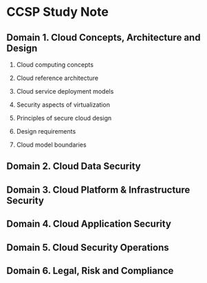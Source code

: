 # CCSP Study Note

## Domain 1. Cloud Concepts, Architecture and Design

1. Cloud computing concepts

2. Cloud reference architecture

3. Cloud service deployment models

4. Security aspects of virtualization

5. Principles of secure cloud design

6. Design requirements

7. Cloud model boundaries

## Domain 2. Cloud Data Security



## Domain 3. Cloud Platform & Infrastructure Security

## Domain 4. Cloud Application Security

## Domain 5. Cloud Security Operations

## Domain 6. Legal, Risk and Compliance
